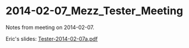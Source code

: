 # 2014-02-07_Mezz_Tester_Meeting

Notes from meeting on 2014-02-07.

Eric's slides:  [Tester-2014-02-07a.pdf](http://ohm.bu.edu/~hazen/ATLAS/NewMezzTester/Tester-2014-02-07a.pdf)
